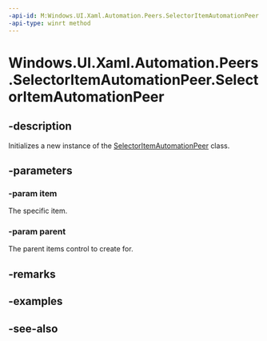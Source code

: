 ```yaml
---
-api-id: M:Windows.UI.Xaml.Automation.Peers.SelectorItemAutomationPeer.#ctor(System.Object,Windows.UI.Xaml.Automation.Peers.SelectorAutomationPeer)
-api-type: winrt method
---
```


<!-- Method syntax
public SelectorItemAutomationPeer(System.Object item, Windows.UI.Xaml.Automation.Peers.SelectorAutomationPeer parent)
-->

# Windows.UI.Xaml.Automation.Peers.SelectorItemAutomationPeer.SelectorItemAutomationPeer

## -description
Initializes a new instance of the [SelectorItemAutomationPeer](selectoritemautomationpeer.md) class.


## -parameters
### -param item
The specific item.

### -param parent
The parent items control to create for.

## -remarks

## -examples

## -see-also
